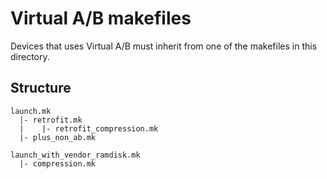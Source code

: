 # Virtual A/B makefiles

Devices that uses Virtual A/B must inherit from one of the makefiles in this directory.

## Structure

```
launch.mk
  |- retrofit.mk
  |    |- retrofit_compression.mk
  |- plus_non_ab.mk

launch_with_vendor_ramdisk.mk
  |- compression.mk 
```
